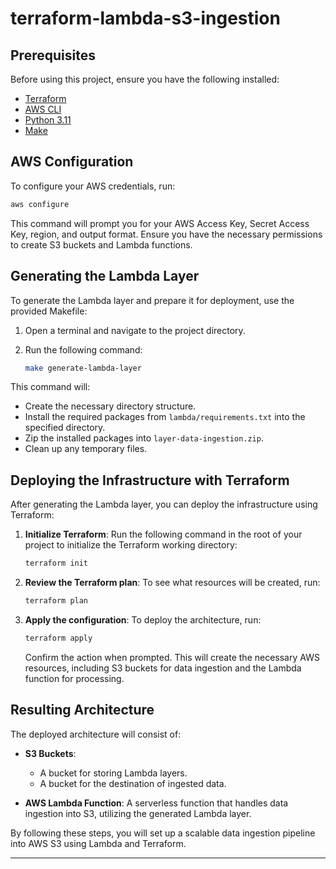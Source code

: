 # terraform-lambda-s3-ingestion

## Prerequisites

Before using this project, ensure you have the following installed:

- [Terraform](https://www.terraform.io/downloads.html)
- [AWS CLI](https://aws.amazon.com/cli/)
- [Python 3.11](https://www.python.org/downloads/)
- [Make](https://www.gnu.org/software/make/)

## AWS Configuration

To configure your AWS credentials, run:

```bash
aws configure
```

This command will prompt you for your AWS Access Key, Secret Access Key, region, and output format. Ensure you have the necessary permissions to create S3 buckets and Lambda functions.

## Generating the Lambda Layer

To generate the Lambda layer and prepare it for deployment, use the provided Makefile:

1. Open a terminal and navigate to the project directory.
2. Run the following command:

   ```bash
   make generate-lambda-layer
   ```

This command will:
- Create the necessary directory structure.
- Install the required packages from `lambda/requirements.txt` into the specified directory.
- Zip the installed packages into `layer-data-ingestion.zip`.
- Clean up any temporary files.

## Deploying the Infrastructure with Terraform

After generating the Lambda layer, you can deploy the infrastructure using Terraform:

1. **Initialize Terraform**: Run the following command in the root of your project to initialize the Terraform working directory:

   ```bash
   terraform init
   ```

2. **Review the Terraform plan**: To see what resources will be created, run:

   ```bash
   terraform plan
   ```

3. **Apply the configuration**: To deploy the architecture, run:

   ```bash
   terraform apply
   ```

   Confirm the action when prompted. This will create the necessary AWS resources, including S3 buckets for data ingestion and the Lambda function for processing.

## Resulting Architecture

The deployed architecture will consist of:

- **S3 Buckets**: 
  - A bucket for storing Lambda layers.
  - A bucket for the destination of ingested data.
  
- **AWS Lambda Function**: A serverless function that handles data ingestion into S3, utilizing the generated Lambda layer.

By following these steps, you will set up a scalable data ingestion pipeline into AWS S3 using Lambda and Terraform.

---
